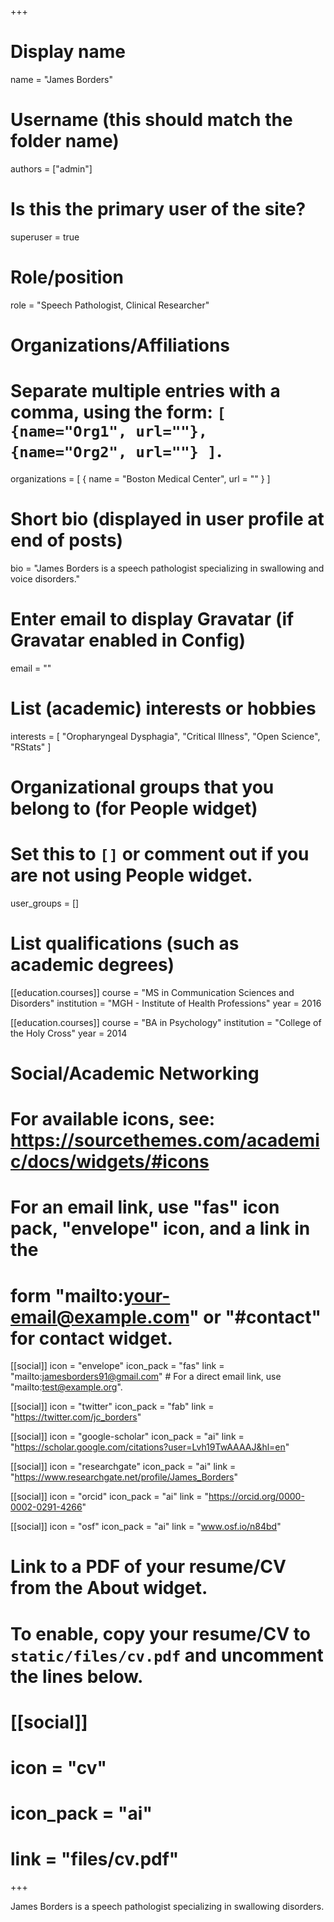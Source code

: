 +++
# Display name
name = "James Borders"

# Username (this should match the folder name)
authors = ["admin"]

# Is this the primary user of the site?
superuser = true

# Role/position
role = "Speech Pathologist, Clinical Researcher"

# Organizations/Affiliations
#   Separate multiple entries with a comma, using the form: `[ {name="Org1", url=""}, {name="Org2", url=""} ]`.
organizations = [ { name = "Boston Medical Center", url = "" } ]

# Short bio (displayed in user profile at end of posts)
bio = "James Borders is a speech pathologist specializing in swallowing and voice disorders."

# Enter email to display Gravatar (if Gravatar enabled in Config)
email = ""

# List (academic) interests or hobbies
interests = [
  "Oropharyngeal Dysphagia",
  "Critical Illness",
  "Open Science",
  "RStats"
]

# Organizational groups that you belong to (for People widget)
#   Set this to `[]` or comment out if you are not using People widget.
user_groups = []

# List qualifications (such as academic degrees)
[[education.courses]]
  course = "MS in Communication Sciences and Disorders"
  institution = "MGH - Institute of Health Professions"
  year = 2016

[[education.courses]]
  course = "BA in Psychology"
  institution = "College of the Holy Cross"
  year = 2014

# Social/Academic Networking
# For available icons, see: https://sourcethemes.com/academic/docs/widgets/#icons
#   For an email link, use "fas" icon pack, "envelope" icon, and a link in the
#   form "mailto:your-email@example.com" or "#contact" for contact widget.

[[social]]
  icon = "envelope"
  icon_pack = "fas"
  link = "mailto:jamesborders91@gmail.com"  # For a direct email link, use "mailto:test@example.org".

[[social]]
  icon = "twitter"
  icon_pack = "fab"
  link = "https://twitter.com/jc_borders"

[[social]]
  icon = "google-scholar"
  icon_pack = "ai"
  link = "https://scholar.google.com/citations?user=Lvh19TwAAAAJ&hl=en"
  
[[social]]
  icon = "researchgate"
  icon_pack = "ai"
  link = "https://www.researchgate.net/profile/James_Borders"
  
[[social]]
  icon = "orcid"
  icon_pack = "ai"
  link = "https://orcid.org/0000-0002-0291-4266"
  
[[social]]
  icon = "osf"
  icon_pack = "ai"
  link = "www.osf.io/n84bd"

# Link to a PDF of your resume/CV from the About widget.
# To enable, copy your resume/CV to `static/files/cv.pdf` and uncomment the lines below.
# [[social]]
#   icon = "cv"
#   icon_pack = "ai"
#   link = "files/cv.pdf"

+++

James Borders is a speech pathologist specializing in swallowing disorders. 
